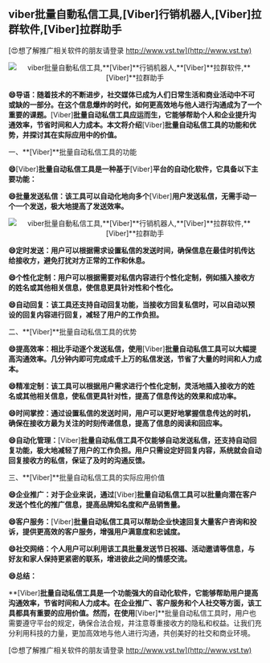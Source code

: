 ## **viber批量自動私信工具,**[Viber]**行销机器人,**[Viber]**拉群软件,**[Viber]**拉群助手**

[😍想了解推广相关软件的朋友请登录 http://www.vst.tw](http://www.vst.tw)

 <center><img src="https://vst.tw/MP4/tuiguang/png/1.png" alt="viber批量自動私信工具,**[Viber]**行销机器人,**[Viber]**拉群软件,**[Viber]**拉群助手"></center>

**😄导语：随着技术的不断进步，社交媒体已成为人们日常生活和商业活动中不可或缺的一部分。在这个信息爆炸的时代，如何更高效地与他人进行沟通成为了一个重要的课题。**[Viber]**批量自动私信工具应运而生，它能够帮助个人和企业提升沟通效率，节省时间和人力成本。本文将介绍**[Viber]**批量自动私信工具的功能和优势，并探讨其在实际应用中的价值。**

一、**[Viber]**批量自动私信工具的功能

**😄**[Viber]**批量自动私信工具是一种基于**[Viber]**平台的自动化软件，它具备以下主要功能：**

**😄批量发送私信：该工具可以自动化地向多个**[Viber]**用户发送私信，无需手动一个一个发送，极大地提高了发送效率。**

 <center><img src="https://vst.tw/MP4/tuiguang/png/2.png" alt="viber批量自動私信工具,**[Viber]**行销机器人,**[Viber]**拉群软件,**[Viber]**拉群助手"></center>

**😄定时发送：用户可以根据需求设置私信的发送时间，确保信息在最佳时机传达给接收方，避免打扰对方正常的工作和休息。**

**😄个性化定制：用户可以根据需要对私信内容进行个性化定制，例如插入接收方的姓名或其他相关信息，使信息更具针对性和个性化。**

**😄自动回复：该工具还支持自动回复功能，当接收方回复私信时，可以自动以预设的回复内容进行回复，减轻了用户的工作负担。**

二、**[Viber]**批量自动私信工具的优势

**😄提高效率：相比手动逐个发送私信，使用**[Viber]**批量自动私信工具可以大幅提高沟通效率。几分钟内即可完成成千上万的私信发送，节省了大量的时间和人力成本。**

**😄精准定制：该工具可以根据用户需求进行个性化定制，灵活地插入接收方的姓名或其他相关信息，使私信更具针对性，提高了信息传达的效果和成功率。**

**😄时间掌控：通过设置私信的发送时间，用户可以更好地掌握信息传达的时机，确保在接收方最为关注的时刻传递信息，提高了信息的阅读和回应率。**

**😄自动化管理：**[Viber]**批量自动私信工具不仅能够自动发送私信，还支持自动回复功能，极大地减轻了用户的工作负担。用户只需设定好回复内容，系统就会自动回复接收方的私信，保证了及时的沟通反馈。**

三、**[Viber]**批量自动私信工具的实际应用价值

**😄企业推广：对于企业来说，通过**[Viber]**批量自动私信工具可以批量向潜在客户发送个性化的推广信息，提高品牌知名度和产品销售量。**

**😄客户服务：**[Viber]**批量自动私信工具可以帮助企业快速回复大量客户咨询和投诉，提供更高效的客户服务，增强用户满意度和忠诚度。**

**😄社交网络：个人用户可以利用该工具批量发送节日祝福、活动邀请等信息，与好友和家人保持更紧密的联系，增进彼此之间的情感交流。**

**😄总结：**

**[Viber]**批量自动私信工具是一个功能强大的自动化软件，它能够帮助用户提高沟通效率，节省时间和人力成本。在企业推广、客户服务和个人社交等方面，该工具都具有重要的应用价值。然而，在使用**[Viber]**批量自动私信工具时，用户也需要遵守平台的规定，确保合法合规，并注意尊重接收方的隐私和权益。让我们充分利用科技的力量，更加高效地与他人进行沟通，共创美好的社交和商业环境。

[😍想了解推广相关软件的朋友请登录 http://www.vst.tw](http://www.vst.tw)



